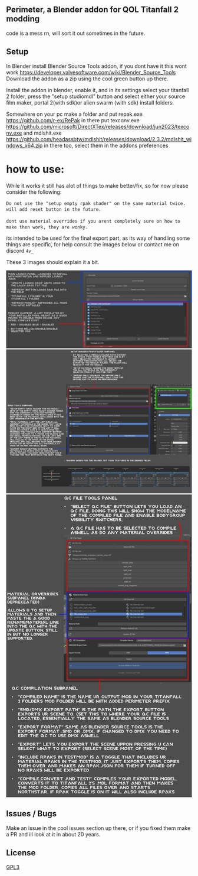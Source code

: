 
## Perimeter, a Blender addon for QOL Titanfall 2 modding



code is a mess rn, will sort it out sometimes in the future.


## Setup


In Blender install Blender Source Tools addon, if you dont have it this wont work https://developer.valvesoftware.com/wiki/Blender_Source_Tools
Download the addon as a zip using the cool green button up there.

Install the addon in blender, enable it, and in its settings select your titanfall 2 folder, press the "setup studiomdl" button and select either your source film maker, portal 2(with sdk)or alien swarm (with sdk) install folders.

Somewhere on your pc make a folder and put repak.exe https://github.com/r-ex/RePak in there
put texconv.exe https://github.com/microsoft/DirectXTex/releases/download/jun2023/texconv.exe
and mdlshit.exe https://github.com/headassbtw/mdlshit/releases/download/2.3.2/mdlshit_windows_x64.zip
in there too, select them in the addons preferences

# how to use:

While it works it still has alot of things to make better/fix, so for now please consider the following:
    
    Do not use the "setup empty rpak shader" on the same material twice. will add reset button in the future.

    dont use material overrides if you arent completely sure on how to make then work, they are wonky. 


its intended to be used for the final export part, as its way of handling some things are specific, for help consult the images below or contact me on discord ```4v_```

These 3 images should explain it a bit. 


![perimeter_panel](https://github.com/EM4Volts/Perimeter/blob/main/docs/perimeter_panel.jpg?raw=true)
![materials_panel](https://github.com/EM4Volts/Perimeter/blob/main/docs/materials_panel.jpg?raw=true)
![qc_panel](https://github.com/EM4Volts/Perimeter/blob/main/docs/qc_panel.jpg?raw=true)

## Issues / Bugs

Make an issue in the cool issues section up there, or if you fixed them make a PR and ill look at it in about 20 years.
## License

[GPL3](https://github.com/EM4Volts/Perimeter/blob/main/LICENSE)


